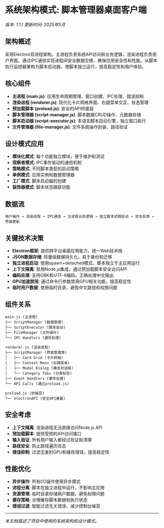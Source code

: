 # 系统架构模式: 脚本管理器桌面客户端
*版本: 1.1.1*
*更新时间: 2025年5月*

## 架构概述
采用Electron双进程架构，主进程负责系统API访问和业务逻辑，渲染进程负责用户界面。通过IPC通信实现进程间安全数据交换，确保应用安全性和性能。从脚本执行监控器重构为脚本启动器，使脚本独立运行，提高稳定性和用户体验。

## 核心组件
- **主进程 (main.js)**: 应用生命周期管理、窗口创建、IPC处理、错误抑制
- **渲染进程 (renderer.js)**: 现代化卡片网格界面、右键菜单交互、状态管理
- **预加载脚本 (preload.js)**: 安全的API桥接层
- **脚本管理器 (script-manager.js)**: 脚本数据CRUD操作、元数据存储
- **脚本启动器 (script-executor.js)**: 多语言脚本启动引擎，独立窗口执行
- **文件管理器 (file-manager.js)**: 文件系统操作封装、路径验证

## 设计模式应用
- **模块化模式**: 每个功能独立模块，便于维护和测试
- **观察者模式**: IPC事件驱动的通信机制
- **策略模式**: 不同脚本类型的启动策略
- **单例模式**: 应用实例和数据管理器
- **工厂模式**: 脚本启动器的创建
- **装饰器模式**: 脚本状态跟踪功能

## 数据流
```
用户操作 → 渲染进程 → IPC通信 → 主进程业务逻辑 → 独立脚本进程启动 → 状态反馈 → 界面更新
```

## 关键技术决策
- **Electron框架**: 提供跨平台桌面应用能力，统一Web技术栈
- **JSON数据存储**: 轻量级数据持久化，易于备份和迁移
- **独立进程启动**: 使用spawn+detached模式，脚本独立于主应用运行
- **上下文隔离**: 禁用Node.js集成，通过预加载脚本安全访问API
- **编码处理**: 支持GBK和UTF-8编码，正确处理中文输出
- **GPU加速禁用**: 通过命令行参数禁用GPU相关功能，提高稳定性
- **临时用户数据**: 使用临时目录，避免中文路径和权限问题

## 组件关系
```
main.js (主进程)
├── ScriptManager (数据管理)
├── ScriptExecutor (脚本启动)
├── FileManager (文件操作)
└── IPC Handlers (通信处理)

renderer.js (渲染进程)
├── ScriptManager (界面管理类)
│   ├── Card Grid (卡片网格)
│   ├── Context Menu (右键菜单)
│   ├── Modal Dialog (模态对话框)
│   └── Category Tabs (分类标签)
├── Event Handlers (事件处理)
└── API Calls (通过preload.js)

preload.js (桥接层)
└── electronAPI (安全API暴露)
```

## 安全考虑
- **上下文隔离**: 渲染进程无法直接访问Node.js API
- **预加载脚本**: 提供受控的API访问接口
- **输入验证**: 所有用户输入都经过验证和清理
- **路径安全**: 防止路径遍历攻击
- **错误抑制**: 过滤无害的GPU和缓存错误，提高稳定性

## 性能优化
- **异步操作**: 所有I/O操作使用异步模式
- **进程分离**: 脚本在独立进程中运行，不影响主应用
- **资源管理**: 临时目录存储用户数据，避免权限问题
- **缓存策略**: 合理缓存脚本数据和执行状态
- **错误过滤**: 智能过滤无关错误，减少控制台噪音

---

*本文档描述了项目中使用的系统架构和设计模式。* 
